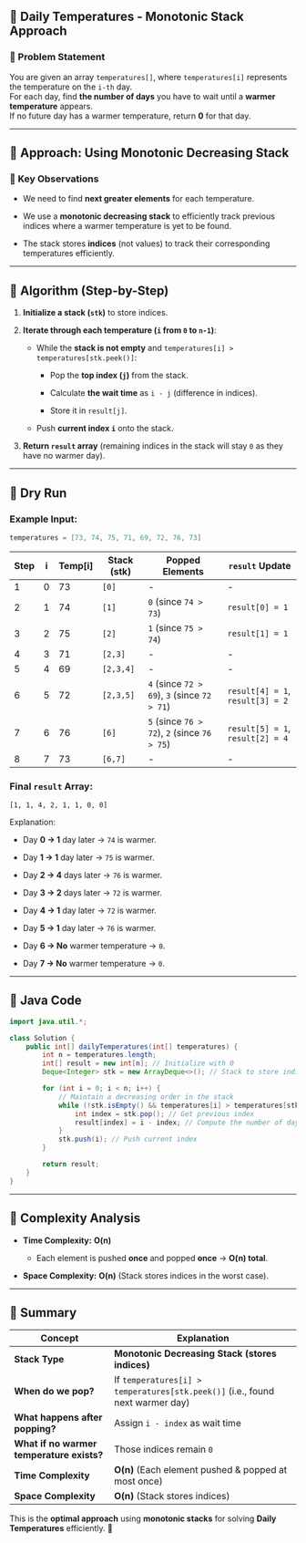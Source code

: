 ## **🔹 Daily Temperatures - Monotonic Stack Approach**

### **📌 Problem Statement**

You are given an array `temperatures[]`, where `temperatures[i]` represents the temperature on the `i-th` day.  
For each day, find **the number of days** you have to wait until a **warmer temperature** appears.  
If no future day has a warmer temperature, return **0** for that day.

---

## **🔹 Approach: Using Monotonic Decreasing Stack**

### **📌 Key Observations**

- We need to find **next greater elements** for each temperature.
    
- We use a **monotonic decreasing stack** to efficiently track previous indices where a warmer temperature is yet to be found.
    
- The stack stores **indices** (not values) to track their corresponding temperatures efficiently.
    

---

## **🔹 Algorithm (Step-by-Step)**

1. **Initialize a stack (`stk`)** to store indices.
    
2. **Iterate through each temperature (`i` from `0` to `n-1`)**:
    
    - While the **stack is not empty** and `temperatures[i] > temperatures[stk.peek()]`:
        
        - Pop the **top index (`j`)** from the stack.
            
        - Calculate **the wait time** as `i - j` (difference in indices).
            
        - Store it in `result[j]`.
            
    - Push **current index `i`** onto the stack.
        
3. **Return `result` array** (remaining indices in the stack will stay `0` as they have no warmer day).
    

---

## **🔹 Dry Run**

### **Example Input:**

```java
temperatures = [73, 74, 75, 71, 69, 72, 76, 73]
```

|Step|i|Temp[i]|Stack (stk)|Popped Elements|`result` Update|
|---|---|---|---|---|---|
|1|0|73|`[0]`|-|-|
|2|1|74|`[1]`|`0` (since `74 > 73`)|`result[0] = 1`|
|3|2|75|`[2]`|`1` (since `75 > 74`)|`result[1] = 1`|
|4|3|71|`[2,3]`|-|-|
|5|4|69|`[2,3,4]`|-|-|
|6|5|72|`[2,3,5]`|`4` (since `72 > 69`), `3` (since `72 > 71`)|`result[4] = 1`, `result[3] = 2`|
|7|6|76|`[6]`|`5` (since `76 > 72`), `2` (since `76 > 75`)|`result[5] = 1`, `result[2] = 4`|
|8|7|73|`[6,7]`|-|-|

### **Final `result` Array:**

```
[1, 1, 4, 2, 1, 1, 0, 0]
```

Explanation:

- Day **0 → 1** day later → `74` is warmer.
    
- Day **1 → 1** day later → `75` is warmer.
    
- Day **2 → 4** days later → `76` is warmer.
    
- Day **3 → 2** days later → `72` is warmer.
    
- Day **4 → 1** day later → `72` is warmer.
    
- Day **5 → 1** day later → `76` is warmer.
    
- Day **6 → No** warmer temperature → `0`.
    
- Day **7 → No** warmer temperature → `0`.
    

---

## **🔹 Java Code**

```java
import java.util.*;

class Solution {
    public int[] dailyTemperatures(int[] temperatures) {
        int n = temperatures.length;
        int[] result = new int[n]; // Initialize with 0
        Deque<Integer> stk = new ArrayDeque<>(); // Stack to store indices

        for (int i = 0; i < n; i++) {
            // Maintain a decreasing order in the stack
            while (!stk.isEmpty() && temperatures[i] > temperatures[stk.peek()]) {
                int index = stk.pop(); // Get previous index
                result[index] = i - index; // Compute the number of days to wait
            }
            stk.push(i); // Push current index
        }

        return result;
    }
}
```

---

## **🔹 Complexity Analysis**

- **Time Complexity:** **O(n)**
    
    - Each element is pushed **once** and popped **once** → **O(n) total**.
        
- **Space Complexity:** **O(n)** (Stack stores indices in the worst case).
    

---

## **🔹 Summary**

|**Concept**|**Explanation**|
|---|---|
|**Stack Type**|**Monotonic Decreasing Stack (stores indices)**|
|**When do we pop?**|If `temperatures[i] > temperatures[stk.peek()]` (i.e., found next warmer day)|
|**What happens after popping?**|Assign `i - index` as wait time|
|**What if no warmer temperature exists?**|Those indices remain `0`|
|**Time Complexity**|**O(n)** (Each element pushed & popped at most once)|
|**Space Complexity**|**O(n)** (Stack stores indices)|

This is the **optimal approach** using **monotonic stacks** for solving **Daily Temperatures** efficiently. 🚀